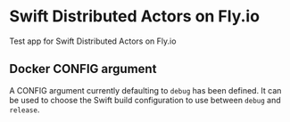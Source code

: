 # Swift Distributed Actors on Fly.io

Test app for Swift Distributed Actors on Fly.io

## Docker CONFIG argument
A CONFIG argument currently defaulting to `debug` has been defined. It can be used to choose the Swift build configuration to use between `debug` and `release`.